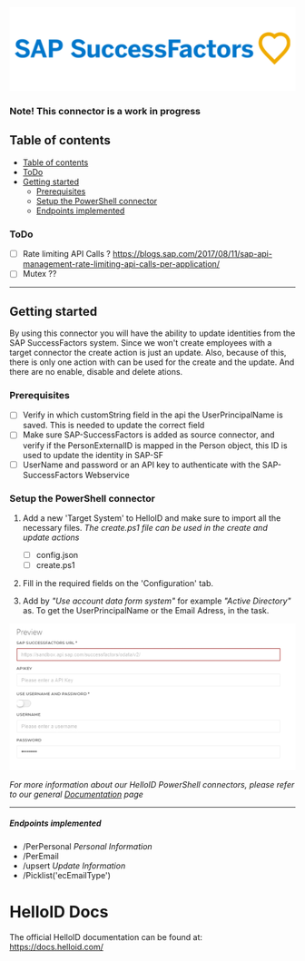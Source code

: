 ![image](assets/SAP-SuccessFactors.png)
### Note!  This connector is a work in progress


## Table of contents

- [Table of contents](###Table-of-contents)
- [ToDo](###ToDo)
- [Getting started](#Getting-started)
  + [Prerequisites](####Prerequisites)
  + [Setup the PowerShell connector](#Setup-the-PowerShell-connector)
  + [Endpoints implemented](#Endpoints-implemented)
  
### ToDo
 - [ ] Rate limiting API Calls ? https://blogs.sap.com/2017/08/11/sap-api-management-rate-limiting-api-calls-per-application/
 - [ ] Mutex ??
---
## Getting started


By using this connector you will have the ability to update identities from the SAP SuccessFactors system. Since we won't create employees with a target connector the create action is just an update. Also, because of this, there is only one action with can be used for the create and the update. And there are no enable, disable and delete ations.

### Prerequisites

- [ ] Verify in which customString field in the api the UserPrincipalName is saved. This is needed to update the correct field
- [ ] Make sure SAP-SuccessFactors is added as source connector, and verify if the PersonExternalID is mapped in the Person object, this ID is used to update the identity in SAP-SF
- [ ] UserName and password or an API key to authenticate with the SAP-SuccessFactors Webservice

### Setup the PowerShell connector

1. Add a new 'Target System' to HelloID and make sure to import all the necessary files.
_The create.ps1 file can be used in the create and update actions_

    - [ ] config.json
    - [ ] create.ps1 

2. Fill in the required fields on the 'Configuration' tab.

3. Add by _"Use account data form system"_ for example _"Active Directory"_ as. To get the UserPrincipalName or the Email Adress, in the task.


 


![image](./assets/config.jpg)

_For more information about our HelloID PowerShell connectors, please refer to our general [Documentation](https://docs.helloid.com/hc/en-us/articles/360012558020-How-to-configure-a-custom-PowerShell-target-connector) page_


---


##### Endpoints implemented

- /PerPersonal *Personal Information*
- /PerEmail
- /upsert  *Update Information*
- /Picklist('ecEmailType')

# HelloID Docs
The official HelloID documentation can be found at: https://docs.helloid.com/
